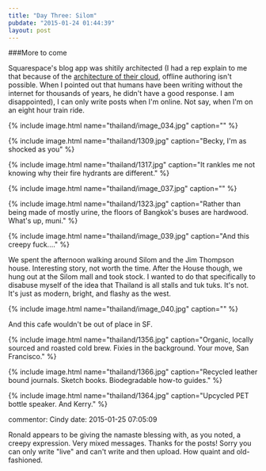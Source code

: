 ```yaml
---
title: "Day Three: Silom"
pubdate: "2015-01-24 01:44:39"
layout: post
---
```

###More to come

Squarespace's blog app was shitily architected (I had a rep explain to me that because of the <a href="https://chrome.google.com/webstore/detail/cloud-to-butt-plus/apmlngnhgbnjpajelfkmabhkfapgnoai?hl=en">architecture of their cloud</a>, offline authoring isn't possible.  When I pointed out that humans have been writing without the internet for thousands of years, he didn't have a good response. I am disappointed), I can only write posts when I'm online. Not say, when I'm on an eight hour train ride.

{% include image.html name="thailand/image_034.jpg" caption="" %}

{% include image.html name="thailand/1309.jpg" caption="Becky, I'm as shocked as you" %}

{% include image.html name="thailand/1317.jpg" caption="It rankles me not knowing why their fire hydrants are different." %}

{% include image.html name="thailand/image_037.jpg" caption="" %}

{% include image.html name="thailand/1323.jpg" caption="Rather than being made of mostly urine, the floors of Bangkok's buses are hardwood. What's up, muni." %}

{% include image.html name="thailand/image_039.jpg" caption="And this creepy fuck...." %}

We spent the afternoon walking around Silom and the Jim Thompson house. Interesting story, not worth the time. After the House though, we hung out at the Silom mall and took stock. I wanted to do that specifically to disabuse myself of the idea that Thailand is all stalls and tuk tuks. It's not. It's just as modern, bright, and flashy as the west.

{% include image.html name="thailand/image_040.jpg" caption="" %}

And this cafe wouldn't be out of place in SF.

{% include image.html name="thailand/1356.jpg" caption="Organic, locally sourced and roasted cold brew. Fixies in the background. Your move, San Francisco." %}

{% include image.html name="thailand/1366.jpg" caption="Recycled leather bound journals. Sketch books. Biodegradable how-to guides." %}

{% include image.html name="thailand/1364.jpg" caption="Upcycled PET bottle speaker. And Kerry." %}

commentor: Cindy
date: 2015-01-25 07:05:09

Ronald appears to be giving the namaste blessing with, as you noted, a creepy expression. Very mixed messages. Thanks for the posts! Sorry you can only write &quot;live&quot; and can't write and then upload. How quaint and old-fashioned.